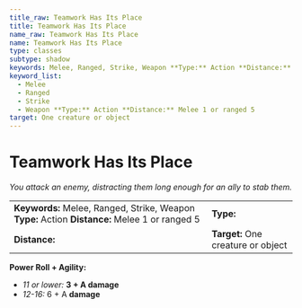 ```yaml
---
title_raw: Teamwork Has Its Place
title: Teamwork Has Its Place
name_raw: Teamwork Has Its Place
name: Teamwork Has Its Place
type: classes
subtype: shadow
keywords: Melee, Ranged, Strike, Weapon **Type:** Action **Distance:** Melee 1 or ranged 5
keyword_list:
  - Melee
  - Ranged
  - Strike
  - Weapon **Type:** Action **Distance:** Melee 1 or ranged 5
target: One creature or object
---
```


# Teamwork Has Its Place

*You attack an enemy, distracting them long enough for an ally to stab them.*

|                                                                                                |                                    |
| :--------------------------------------------------------------------------------------------- | :--------------------------------- |
| **Keywords:** Melee, Ranged, Strike, Weapon **Type:** Action **Distance:** Melee 1 or ranged 5 | **Type:**                          |
| **Distance:**                                                                                  | **Target:** One creature or object |

**Power Roll + Agility:**

- *11 or lower:* **3 + A damage**
- *12-16:* 6 + A **damage**
